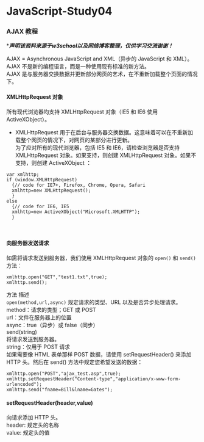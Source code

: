 # JavaScript-Study04
### AJAX 教程   

********声明该资料来源于w3school以及网络博客整理，仅供学习交流谢谢！*******  

AJAX = Asynchronous JavaScript and XML（异步的 JavaScript 和 XML）。  
AJAX 不是新的编程语言，而是一种使用现有标准的新方法。  
AJAX 是与服务器交换数据并更新部分网页的艺术，在不重新加载整个页面的情况下。  

#### XMLHttpRequest 对象  
所有现代浏览器均支持 XMLHttpRequest 对象（IE5 和 IE6 使用 ActiveXObject）。  
- XMLHttpRequest 用于在后台与服务器交换数据。这意味着可以在不重新加载整个网页的情况下，对网页的某部分进行更新。  
为了应对所有的现代浏览器，包括 IE5 和 IE6，请检查浏览器是否支持 XMLHttpRequest 对象。如果支持，则创建 XMLHttpRequest 对象。如果不支持，则创建 ActiveXObject ：  

```
var xmlhttp;
if (window.XMLHttpRequest)
  {// code for IE7+, Firefox, Chrome, Opera, Safari
  xmlhttp=new XMLHttpRequest();
  }
else
  {// code for IE6, IE5
  xmlhttp=new ActiveXObject("Microsoft.XMLHTTP");
  }
 ```
  
#### 向服务器发送请求  
如需将请求发送到服务器，我们使用 XMLHttpRequest 对象的 `open()` 和 `send()` 方法：  
```
xmlhttp.open("GET","test1.txt",true);
xmlhttp.send();
```
方法	描述  
`open(method,url,async)`
规定请求的类型、URL 以及是否异步处理请求。  
method：请求的类型；GET 或 POST  
url：文件在服务器上的位置  
async：true（异步）或 false（同步）  
send(string)  
将请求发送到服务器。  
string：仅用于 POST 请求  
如果需要像 HTML 表单那样 POST 数据，请使用 setRequestHeader() 来添加 HTTP 头。然后在 send() 方法中规定您希望发送的数据：  
```
xmlhttp.open("POST","ajax_test.asp",true);
xmlhttp.setRequestHeader("Content-type","application/x-www-form-urlencoded");
xmlhttp.send("fname=Bill&lname=Gates");
```
#### setRequestHeader(header,value)  
向请求添加 HTTP 头。  
header: 规定头的名称  
value: 规定头的值

